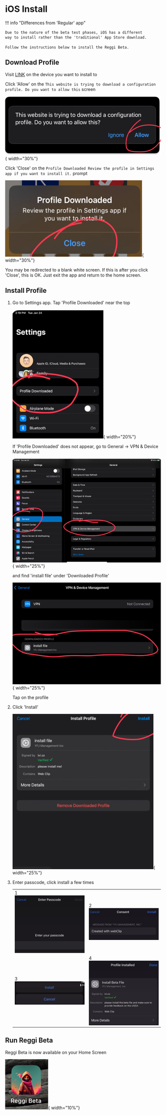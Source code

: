 # iOS Install

!!! info "Differences from 'Regular' app"

    Due to the nature of the beta test phases, iOS has a different
    way to install rather than the 'traditional' App Store download.
    
    Follow the instructions below to install the Reggi Beta.

## Download Profile
    
Visit [LINK](https://example.com) on the device you want to install to

Click 'Allow' on the `This website is trying to download a configuration profile. Do you want to allow this` screen

![install-ios-trying_to_download.png](../assets/images/install/ios/install-ios-trying_to_download.png){ width="30%"}

Click 'Close' on the `Profile Downloaded Review the profile in Settings app if you want to install it.` prompt
    
![install-ios-review-profile.png](../assets/images/install/ios//install-ios-review-profile.png){ width="30%"}

You may be redirected to a blank white screen. If this is after you click 'Close', this is OK. Just exit the app and return to the home screen.

## Install Profile

1. Go to Settings app. Tap 'Profile Downloaded' near the top

    ![install-ios-settings-profile-downloaded.png](../assets/images/install/ios//install-ios-settings-profile-downloaded.png){ width="20%"}

    If 'Profile Downloaded' does not appear, go to General -> VPN & Device Management

    ![install-ios-settings-general-vpn-device-management.png](../assets/images/install/ios//install-ios-settings-general-vpn-device-management.png){ width="25%"}

    and find 'install file' under 'Downloaded Profile'

    ![install-ios-settings-general-vpn-device-management-downloaded-profile.png](../assets/images/install/ios//install-ios-settings-general-vpn-device-management-downloaded-profile.png){ width="25%"}

    Tap on the profile

2. Click 'Install'

    ![install-ios-settings-install-profile.png](../assets/images/install/ios//install-ios-settings-install-profile.png){ width="25%"}


3. Enter passcode, click install a few times

    |||
    |---|---|
    |1 ![install-ios-settings-install-profile-passcode.png](../assets/images/install/ios//install-ios-settings-install-profile-passcode.png)|2 ![install-ios-settings-install-profile-consent.png](../assets/images/install/ios//install-ios-settings-install-profile-consent.png)|
    |3 ![install-ios-settings-install-profile-confirm.png](../assets/images/install/ios//install-ios-settings-install-profile-confirm.png)|4 ![install-ios-settings-install-profile-done.png](../assets/images/install/ios//install-ios-settings-install-profile-done.png)


## Run Reggi Beta

Reggi Beta is now available on your Home Screen

![install-ios-regi-beta-app-icon.png](../assets/images/install/ios//install-ios-regi-beta-app-icon.png){ width="10%"}